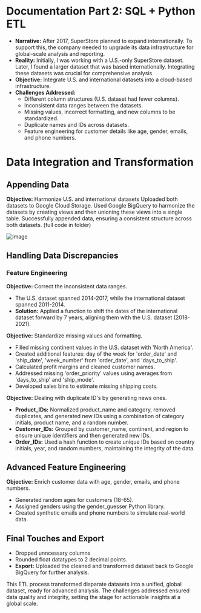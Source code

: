 # Documentation Part 2:  SQL + Python ETL
- **Narrative:** After 2017, SuperStore planned to expand internationally. To support this, the company needed to upgrade its data infrastructure for global-scale analysis and reporting.
- **Reality:** Initially, I was working with a U.S.-only SuperStore dataset. Later, I found a larger dataset that was based internationally. Integrating these datasets was crucial for comprehensive analysis
- **Objective:** Integrate U.S. and international datasets into a cloud-based infrastructure.
- **Challenges Addressed:**
  - Different column structures (U.S. dataset had fewer columns).
  - Inconsistent data ranges between the datasets.
  - Missing values, incorrect formatting, and new columns to be standardized.
  - Duplicate names and IDs across datasets.
  - Feature engineering for customer details like age, gender, emails, and phone numbers.


# Data Integration and Transformation
## Appending Data
**Objective:** Harmonize U.S. and international datasets
Uploaded both datasets to Google Cloud Storage. Used Google BigQuery to harmonize the datasets by creating views and then unioning these views into a single table. Successfully appended data, ensuring a consistent structure across both datasets. (full code in folder)

![image](https://github.com/user-attachments/assets/0a195d22-fd8d-4d10-98c5-6405687443a0)

## Handling Data Discrepancies
### Feature Engineering
**Objective:** Correct the inconsistent data ranges.
- The U.S. dataset spanned 2014-2017, while the international dataset spanned 2011-2014.
- **Solution:** Applied a function to shift the dates of the international dataset forward by 7 years, aligning them with the U.S. dataset (2018-2021).


**Objective:** Standardize missing values and formatting.
- Filled missing continent values in the U.S. dataset with 'North America'.
- Created additional features: day of the week for 'order_date' and 'ship_date', 'week_number' from 'order_date', and 'days_to_ship'.
- Calculated profit margins and cleaned customer names.
- Addressed missing 'order_priority' values using averages from 'days_to_ship' and 'ship_mode'.
- Developed sales bins to estimate missing shipping costs.


**Objective:** Dealing with duplicate ID's by generating news ones.
  - **Product_IDs:** Normalized product_name and category, removed duplicates, and generated new IDs using a combination of category initials, product name, and a random number.
  -  **Customer_IDs:** Grouped by customer_name, continent, and region to ensure unique identifiers and then generated new IDs.
  -  **Order_IDs:** Used a hash function to create unique IDs based on country initials, year, and random numbers, maintaining the integrity of the data.

## Advanced Feature Engineering
**Objective:** Enrich customer data with age, gender, emails, and phone numbers.
- Generated random ages for customers (18-65).
- Assigned genders using the gender_guesser Python library.
- Created synthetic emails and phone numbers to simulate real-world data.

## Final Touches and Export
- Dropped unncessary columns
- Rounded float datatypes to 2 decimal points.
- **Export:** Uploaded the cleaned and transformed dataset back to Google BigQuery for further analysis.

This ETL process transformed disparate datasets into a unified, global dataset, ready for advanced analysis. The challenges addressed ensured data quality and integrity, setting the stage for actionable insights at a global scale.



